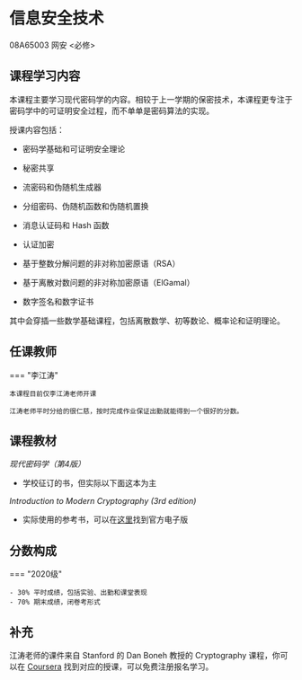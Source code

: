 # 信息安全技术
<div class="badges">
<span class="badge ai-badge"> 08A65003 </span>
<span class="badge is-badge">网安 <必修></span>
</div>

## 课程学习内容

本课程主要学习现代密码学的内容。相较于上一学期的保密技术，本课程更专注于密码学中的可证明安全过程，而不单单是密码算法的实现。

授课内容包括：

- 密码学基础和可证明安全理论

- 秘密共享

- 流密码和伪随机生成器

- 分组密码、伪随机函数和伪随机置换

- 消息认证码和 Hash 函数

- 认证加密

- 基于整数分解问题的非对称加密原语（RSA）

- 基于离散对数问题的非对称加密原语（ElGamal）

- 数字签名和数字证书

其中会穿插一些数学基础课程，包括离散数学、初等数论、概率论和证明理论。

## 任课教师

=== "李江涛"

    本课程目前仅李江涛老师开课

    江涛老师平时分给的很仁慈，按时完成作业保证出勤就能得到一个很好的分数。

## 课程教材

*现代密码学（第4版）*

- 学校征订的书，但实际以下面这本为主

*Introduction to Modern Cryptography (3rd edition)*

- 实际使用的参考书，可以在[这里](https://www.cs.umd.edu/~jkatz/imc.html)找到官方电子版

## 分数构成

=== "2020级"

    - 30% 平时成绩，包括实验、出勤和课堂表现
    - 70% 期末成绩，闭卷考形式

## 补充

江涛老师的课件来自 Stanford 的 Dan Boneh 教授的 Cryptography 课程，你可以在 [Coursera](https://www.coursera.org/learn/crypto) 找到对应的授课，可以免费注册报名学习。